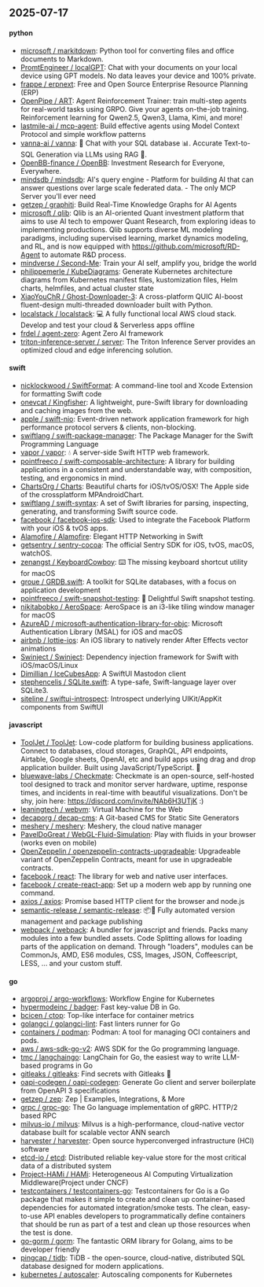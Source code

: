 ## 2025-07-17

#### python
* [microsoft / markitdown](https://github.com/microsoft/markitdown): Python tool for converting files and office documents to Markdown.
* [PromtEngineer / localGPT](https://github.com/PromtEngineer/localGPT): Chat with your documents on your local device using GPT models. No data leaves your device and 100% private.
* [frappe / erpnext](https://github.com/frappe/erpnext): Free and Open Source Enterprise Resource Planning (ERP)
* [OpenPipe / ART](https://github.com/OpenPipe/ART): Agent Reinforcement Trainer: train multi-step agents for real-world tasks using GRPO. Give your agents on-the-job training. Reinforcement learning for Qwen2.5, Qwen3, Llama, Kimi, and more!
* [lastmile-ai / mcp-agent](https://github.com/lastmile-ai/mcp-agent): Build effective agents using Model Context Protocol and simple workflow patterns
* [vanna-ai / vanna](https://github.com/vanna-ai/vanna): 🤖 Chat with your SQL database 📊. Accurate Text-to-SQL Generation via LLMs using RAG 🔄.
* [OpenBB-finance / OpenBB](https://github.com/OpenBB-finance/OpenBB): Investment Research for Everyone, Everywhere.
* [mindsdb / mindsdb](https://github.com/mindsdb/mindsdb): AI's query engine - Platform for building AI that can answer questions over large scale federated data. - The only MCP Server you'll ever need
* [getzep / graphiti](https://github.com/getzep/graphiti): Build Real-Time Knowledge Graphs for AI Agents
* [microsoft / qlib](https://github.com/microsoft/qlib): Qlib is an AI-oriented Quant investment platform that aims to use AI tech to empower Quant Research, from exploring ideas to implementing productions. Qlib supports diverse ML modeling paradigms, including supervised learning, market dynamics modeling, and RL, and is now equipped with https://github.com/microsoft/RD-Agent to automate R&D process.
* [mindverse / Second-Me](https://github.com/mindverse/Second-Me): Train your AI self, amplify you, bridge the world
* [philippemerle / KubeDiagrams](https://github.com/philippemerle/KubeDiagrams): Generate Kubernetes architecture diagrams from Kubernetes manifest files, kustomization files, Helm charts, helmfiles, and actual cluster state
* [XiaoYouChR / Ghost-Downloader-3](https://github.com/XiaoYouChR/Ghost-Downloader-3): A cross-platform QUIC AI-boost fluent-design multi-threaded downloader built with Python.
* [localstack / localstack](https://github.com/localstack/localstack): 💻 A fully functional local AWS cloud stack. Develop and test your cloud & Serverless apps offline
* [frdel / agent-zero](https://github.com/frdel/agent-zero): Agent Zero AI framework
* [triton-inference-server / server](https://github.com/triton-inference-server/server): The Triton Inference Server provides an optimized cloud and edge inferencing solution.

#### swift
* [nicklockwood / SwiftFormat](https://github.com/nicklockwood/SwiftFormat): A command-line tool and Xcode Extension for formatting Swift code
* [onevcat / Kingfisher](https://github.com/onevcat/Kingfisher): A lightweight, pure-Swift library for downloading and caching images from the web.
* [apple / swift-nio](https://github.com/apple/swift-nio): Event-driven network application framework for high performance protocol servers & clients, non-blocking.
* [swiftlang / swift-package-manager](https://github.com/swiftlang/swift-package-manager): The Package Manager for the Swift Programming Language
* [vapor / vapor](https://github.com/vapor/vapor): 💧 A server-side Swift HTTP web framework.
* [pointfreeco / swift-composable-architecture](https://github.com/pointfreeco/swift-composable-architecture): A library for building applications in a consistent and understandable way, with composition, testing, and ergonomics in mind.
* [ChartsOrg / Charts](https://github.com/ChartsOrg/Charts): Beautiful charts for iOS/tvOS/OSX! The Apple side of the crossplatform MPAndroidChart.
* [swiftlang / swift-syntax](https://github.com/swiftlang/swift-syntax): A set of Swift libraries for parsing, inspecting, generating, and transforming Swift source code.
* [facebook / facebook-ios-sdk](https://github.com/facebook/facebook-ios-sdk): Used to integrate the Facebook Platform with your iOS & tvOS apps.
* [Alamofire / Alamofire](https://github.com/Alamofire/Alamofire): Elegant HTTP Networking in Swift
* [getsentry / sentry-cocoa](https://github.com/getsentry/sentry-cocoa): The official Sentry SDK for iOS, tvOS, macOS, watchOS.
* [zenangst / KeyboardCowboy](https://github.com/zenangst/KeyboardCowboy): ⌨️ The missing keyboard shortcut utility for macOS
* [groue / GRDB.swift](https://github.com/groue/GRDB.swift): A toolkit for SQLite databases, with a focus on application development
* [pointfreeco / swift-snapshot-testing](https://github.com/pointfreeco/swift-snapshot-testing): 📸 Delightful Swift snapshot testing.
* [nikitabobko / AeroSpace](https://github.com/nikitabobko/AeroSpace): AeroSpace is an i3-like tiling window manager for macOS
* [AzureAD / microsoft-authentication-library-for-objc](https://github.com/AzureAD/microsoft-authentication-library-for-objc): Microsoft Authentication Library (MSAL) for iOS and macOS
* [airbnb / lottie-ios](https://github.com/airbnb/lottie-ios): An iOS library to natively render After Effects vector animations
* [Swinject / Swinject](https://github.com/Swinject/Swinject): Dependency injection framework for Swift with iOS/macOS/Linux
* [Dimillian / IceCubesApp](https://github.com/Dimillian/IceCubesApp): A SwiftUI Mastodon client
* [stephencelis / SQLite.swift](https://github.com/stephencelis/SQLite.swift): A type-safe, Swift-language layer over SQLite3.
* [siteline / swiftui-introspect](https://github.com/siteline/swiftui-introspect): Introspect underlying UIKit/AppKit components from SwiftUI

#### javascript
* [ToolJet / ToolJet](https://github.com/ToolJet/ToolJet): Low-code platform for building business applications. Connect to databases, cloud storages, GraphQL, API endpoints, Airtable, Google sheets, OpenAI, etc and build apps using drag and drop application builder. Built using JavaScript/TypeScript. 🚀
* [bluewave-labs / Checkmate](https://github.com/bluewave-labs/Checkmate): Checkmate is an open-source, self-hosted tool designed to track and monitor server hardware, uptime, response times, and incidents in real-time with beautiful visualizations. Don't be shy, join here: https://discord.com/invite/NAb6H3UTjK :)
* [leaningtech / webvm](https://github.com/leaningtech/webvm): Virtual Machine for the Web
* [decaporg / decap-cms](https://github.com/decaporg/decap-cms): A Git-based CMS for Static Site Generators
* [meshery / meshery](https://github.com/meshery/meshery): Meshery, the cloud native manager
* [PavelDoGreat / WebGL-Fluid-Simulation](https://github.com/PavelDoGreat/WebGL-Fluid-Simulation): Play with fluids in your browser (works even on mobile)
* [OpenZeppelin / openzeppelin-contracts-upgradeable](https://github.com/OpenZeppelin/openzeppelin-contracts-upgradeable): Upgradeable variant of OpenZeppelin Contracts, meant for use in upgradeable contracts.
* [facebook / react](https://github.com/facebook/react): The library for web and native user interfaces.
* [facebook / create-react-app](https://github.com/facebook/create-react-app): Set up a modern web app by running one command.
* [axios / axios](https://github.com/axios/axios): Promise based HTTP client for the browser and node.js
* [semantic-release / semantic-release](https://github.com/semantic-release/semantic-release): 📦🚀 Fully automated version management and package publishing
* [webpack / webpack](https://github.com/webpack/webpack): A bundler for javascript and friends. Packs many modules into a few bundled assets. Code Splitting allows for loading parts of the application on demand. Through "loaders", modules can be CommonJs, AMD, ES6 modules, CSS, Images, JSON, Coffeescript, LESS, ... and your custom stuff.

#### go
* [argoproj / argo-workflows](https://github.com/argoproj/argo-workflows): Workflow Engine for Kubernetes
* [hypermodeinc / badger](https://github.com/hypermodeinc/badger): Fast key-value DB in Go.
* [bcicen / ctop](https://github.com/bcicen/ctop): Top-like interface for container metrics
* [golangci / golangci-lint](https://github.com/golangci/golangci-lint): Fast linters runner for Go
* [containers / podman](https://github.com/containers/podman): Podman: A tool for managing OCI containers and pods.
* [aws / aws-sdk-go-v2](https://github.com/aws/aws-sdk-go-v2): AWS SDK for the Go programming language.
* [tmc / langchaingo](https://github.com/tmc/langchaingo): LangChain for Go, the easiest way to write LLM-based programs in Go
* [gitleaks / gitleaks](https://github.com/gitleaks/gitleaks): Find secrets with Gitleaks 🔑
* [oapi-codegen / oapi-codegen](https://github.com/oapi-codegen/oapi-codegen): Generate Go client and server boilerplate from OpenAPI 3 specifications
* [getzep / zep](https://github.com/getzep/zep): Zep | Examples, Integrations, & More
* [grpc / grpc-go](https://github.com/grpc/grpc-go): The Go language implementation of gRPC. HTTP/2 based RPC
* [milvus-io / milvus](https://github.com/milvus-io/milvus): Milvus is a high-performance, cloud-native vector database built for scalable vector ANN search
* [harvester / harvester](https://github.com/harvester/harvester): Open source hyperconverged infrastructure (HCI) software
* [etcd-io / etcd](https://github.com/etcd-io/etcd): Distributed reliable key-value store for the most critical data of a distributed system
* [Project-HAMi / HAMi](https://github.com/Project-HAMi/HAMi): Heterogeneous AI Computing Virtualization Middleware(Project under CNCF)
* [testcontainers / testcontainers-go](https://github.com/testcontainers/testcontainers-go): Testcontainers for Go is a Go package that makes it simple to create and clean up container-based dependencies for automated integration/smoke tests. The clean, easy-to-use API enables developers to programmatically define containers that should be run as part of a test and clean up those resources when the test is done.
* [go-gorm / gorm](https://github.com/go-gorm/gorm): The fantastic ORM library for Golang, aims to be developer friendly
* [pingcap / tidb](https://github.com/pingcap/tidb): TiDB - the open-source, cloud-native, distributed SQL database designed for modern applications.
* [kubernetes / autoscaler](https://github.com/kubernetes/autoscaler): Autoscaling components for Kubernetes
